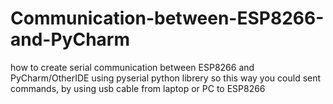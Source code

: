 # Communication-between-ESP8266-and-PyCharm
how to create serial communication between ESP8266 and PyCharm/OtherIDE using pyserial python librery so this way you could sent commands, by using usb cable from laptop or PC to ESP8266
